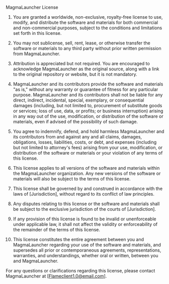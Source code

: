 MagmaLauncher License

1. You are granted a worldwide, non-exclusive, royalty-free license to use, modify, and distribute the software and materials for both commercial and non-commercial purposes, subject to the conditions and limitations set forth in this license.

2. You may not sublicense, sell, rent, lease, or otherwise transfer the software or materials to any third party without prior written permission from MagmaLauncher.

3. Attribution is appreciated but not required. You are encouraged to acknowledge MagmaLauncher as the original source, along with a link to the original repository or website, but it is not mandatory.

4. MagmaLauncher and its contributors provide the software and materials "as is," without any warranty or guarantee of fitness for any particular purpose. MagmaLauncher and its contributors shall not be liable for any direct, indirect, incidental, special, exemplary, or consequential damages (including, but not limited to, procurement of substitute goods or services; loss of use, data, or profits; or business interruption) arising in any way out of the use, modification, or distribution of the software or materials, even if advised of the possibility of such damage.

5. You agree to indemnify, defend, and hold harmless MagmaLauncher and its contributors from and against any and all claims, damages, obligations, losses, liabilities, costs, or debt, and expenses (including but not limited to attorney's fees) arising from your use, modification, or distribution of the software or materials or your violation of any terms of this license.

6. This license applies to all versions of the software and materials within the MagmaLauncher organization. Any new versions of the software or materials will also be subject to the terms of this license.

7. This license shall be governed by and construed in accordance with the laws of [Jurisdiction], without regard to its conflict of law principles.

8. Any disputes relating to this license or the software and materials shall be subject to the exclusive jurisdiction of the courts of [Jurisdiction].

9. If any provision of this license is found to be invalid or unenforceable under applicable law, it shall not affect the validity or enforceability of the remainder of the terms of this license.

10. This license constitutes the entire agreement between you and MagmaLauncher regarding your use of the software and materials, and supersedes all prior or contemporaneous agreements, representations, warranties, and understandings, whether oral or written, between you and MagmaLauncher.

For any questions or clarifications regarding this license, please contact MagmaLauncher at [Flameclient1.0@email.com].
